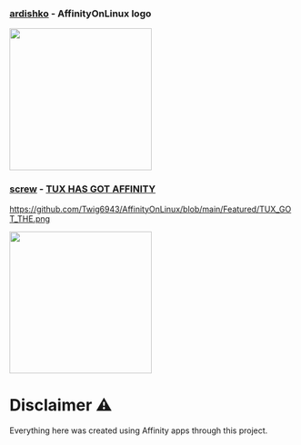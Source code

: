 ### [ardishko](https://github.com/ardishko) - AffinityOnLinux logo
<img src="https://raw.githubusercontent.com/Twig6943/AffinityOnLinux/refs/heads/main/Assets/affinitytux_vectorized.png" alt="" width="250"/>

### [screw](https://bsky.app/profile/e16iskool.bsky.social) - [TUX HAS GOT AFFINITY]()
https://github.com/Twig6943/AffinityOnLinux/blob/main/Featured/TUX_GOT_THE.png

<img src="https://github.com/Twig6943/AffinityOnLinux/blob/main/Featured/TUX_GOT_THE.png" width="250"/>



# Disclaimer ⚠️
Everything here was created using Affinity apps through this project.
